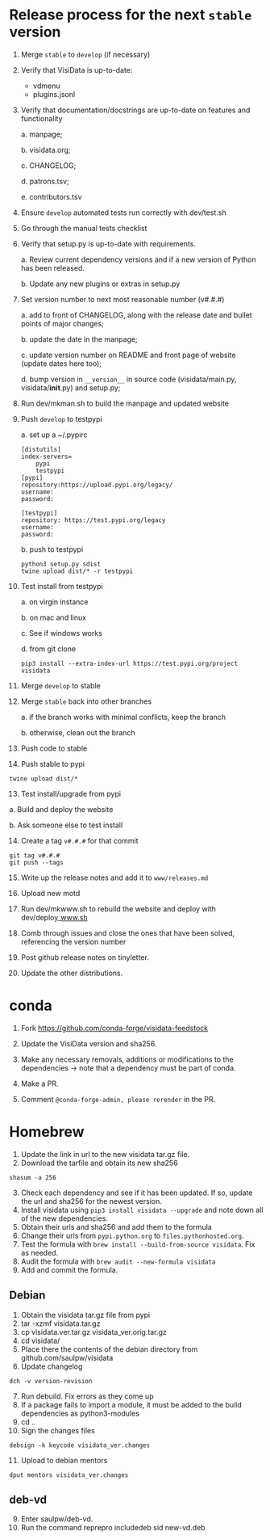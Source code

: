 # Release process for the next `stable` version

1. Merge `stable` to `develop` (if necessary)

2. Verify that VisiData is up-to-date:
    * vdmenu
    * plugins.jsonl

2. Verify that documentation/docstrings are up-to-date on features and functionality

    a. manpage;

    b. visidata.org;

    c. CHANGELOG;

    d. patrons.tsv;

    e. contributors.tsv

3. Ensure `develop` automated tests run correctly with dev/test.sh

4. Go through the manual tests checklist

5. Verify that setup.py is up-to-date with requirements.

    a. Review current dependency versions and if a new version of Python has been released.

    b. Update any new plugins or extras in setup.py

5. Set version number to next most reasonable number (v#.#.#)

   a. add to front of CHANGELOG, along with the release date and bullet points of major changes;

   b. update the date in the manpage;

   c. update version number on README and front page of website (update dates here too);

   d. bump version in `__version__` in source code (visidata/main.py, visidata/__init__.py) and setup.py;

6. Run dev/mkman.sh to build the manpage and updated website

7. Push `develop` to testpypi

    a. set up a ~/.pypirc

    ```
    [distutils]
    index-servers=
        pypi
        testpypi
    [pypi]
    repository:https://upload.pypi.org/legacy/
    username:
    password:

    [testpypi]
    repository: https://test.pypi.org/legacy
    username:
    password:
    ```

    b. push to testpypi

    ```
    python3 setup.py sdist
    twine upload dist/* -r testpypi
    ```

8. Test install from testpypi

   a. on virgin instance

   b. on mac and linux

   c. See if windows works

   d. from git clone

   ```
   pip3 install --extra-index-url https://test.pypi.org/project visidata
   ```

9. Merge `develop` to stable

10. Merge `stable` back into other branches

    a. if the branch works with minimal conflicts, keep the branch

    b. otherwise, clean out the branch


11. Push code to stable

12. Push stable to pypi

```
twine upload dist/*
```

13. Test install/upgrade from pypi

  a. Build and deploy the website

   b. Ask someone else to test install

14. Create a tag `v#.#.#` for that commit

```
git tag v#.#.#
git push --tags
```

15. Write up the release notes and add it to `www/releases.md`

16. Upload new motd

17. Run dev/mkwww.sh to rebuild the website and deploy with dev/deploy_www.sh

18. Comb through issues and close the ones that have been solved, referencing the version number

19. Post github release notes on tinyletter.

20. Update the other distributions.

# conda

1. Fork https://github.com/conda-forge/visidata-feedstock

2. Update the VisiData version and sha256.

3. Make any necessary removals, additions or modifications to the dependencies -> note that a dependency must be part of conda.

4. Make a PR.

5. Comment `@conda-forge-admin, please rerender` in the PR.


# Homebrew

1. Update the link in url to the new visidata tar.gz file.
2. Download the tarfile and obtain its new sha256
```
shasum -a 256
```
3. Check each dependency and see if it has been updated. If so, update the url and sha256 for the newest version.
4. Install visidata using `pip3 install visidata --upgrade` and note down all of the new dependencies. 
5. Obtain their urls and sha256 and add them to the formula
6. Change their urls from `pypi.python.org` to `files.pythonhosted.org`.
7. Test the formula with `brew install --build-from-source visidata`. Fix as needed.
8. Audit the formula with `brew audit --new-formula visidata`
9. Add and commit the formula.

## Debian
1. Obtain the visidata tar.gz file from pypi
2. tar -xzmf visidata.tar.gz
3. cp visidata.ver.tar.gz visidata_ver.orig.tar.gz
4. cd visidata/
5. Place there the contents of the debian directory from github.com/saulpw/visidata
6. Update changelog
```
dch -v version-revision
```
7. Run debuild. Fix errors as they come up
8. If a package fails to import a module, it must be added to the build dependencies as python3-modules
9. cd ..
10. Sign the changes files
```
debsign -k keycode visidata_ver.changes
```
11. Upload to debian mentors
```
dput mentors visidata_ver.changes
```

## deb-vd
9. Enter saulpw/deb-vd.
10. Run the command reprepro includedeb sid new-vd.deb
